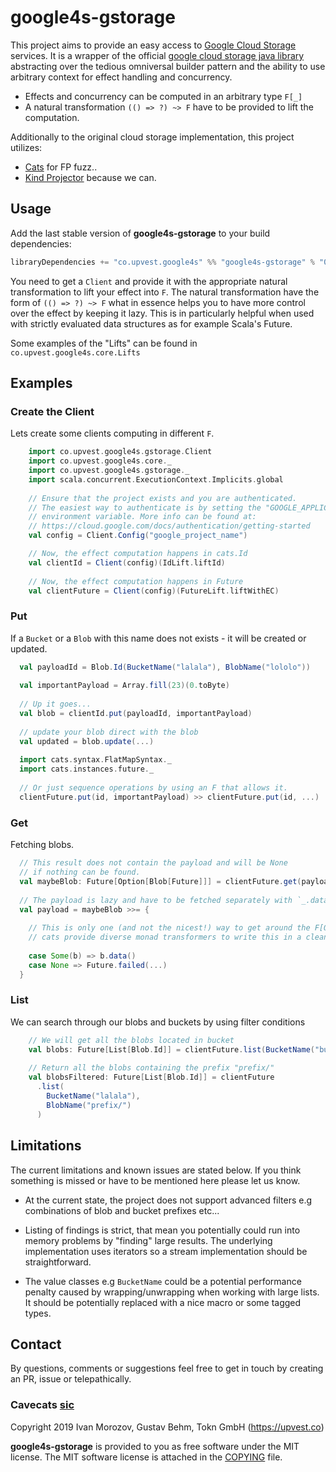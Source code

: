 # google4s-gstorage

This project aims to provide an easy access to [Google Cloud Storage](https://cloud.google.com/storage/) services.
It is a wrapper of the official [google cloud storage java library](https://github.com/googleapis/google-cloud-java/tree/master/google-cloud-clients/google-cloud-storage)
abstracting over the tedious omniversal builder pattern and the ability to use arbitrary context for effect handling and concurrency.

- Effects and concurrency can be computed in an arbitrary type `F[_]`  
- A natural transformation `(() => ?) ~> F` have to be provided to lift the computation.

Additionally to the original cloud storage implementation, this project utilizes:
 - [Cats](https://github.com/typelevel/cats) for FP fuzz..
 - [Kind Projector](https://github.com/non/kind-projector) because we can.

## Usage

Add the last stable version of **google4s-gstorage** to your build dependencies:
 
```sbt
libraryDependencies += "co.upvest.google4s" %% "google4s-gstorage" % "0.0.1"
```

You need to get a `Client` and provide it with the appropriate natural transformation
to lift your effect into `F`. The natural transformation have the form of `(() => ?) ~> F`
what in essence helps you to have more control over the effect by keeping it lazy. This is in particularly
helpful when used with strictly evaluated data structures as for example Scala's Future.

Some examples of the "Lifts" can be found in `co.upvest.google4s.core.Lifts`

## Examples

### Create the Client

Lets create some clients computing in different `F`.
```scala
    import co.upvest.google4s.gstorage.Client
    import co.upvest.google4s.core._
    import co.upvest.google4s.gstorage._
    import scala.concurrent.ExecutionContext.Implicits.global
    
    // Ensure that the project exists and you are authenticated.
    // The easiest way to authenticate is by setting the "GOOGLE_APPLICATION_CREDENTIALS" 
    // environment variable. More info can be found at:
    // https://cloud.google.com/docs/authentication/getting-started 
    val config = Client.Config("google_project_name")

    // Now, the effect computation happens in cats.Id 
    val clientId = Client(config)(IdLift.liftId)
        
    // Now, the effect computation happens in Future
    val clientFuture = Client(config)(FutureLift.liftWithEC)    
``` 

### Put 
If a `Bucket` or a `Blob` with this name does not exists - it will be created or updated.
```scala
  val payloadId = Blob.Id(BucketName("lalala"), BlobName("lololo"))
  
  val importantPayload = Array.fill(23)(0.toByte)
  
  // Up it goes... 
  val blob = clientId.put(payloadId, importantPayload)
  
  // update your blob direct with the blob
  val updated = blob.update(...)
  
  import cats.syntax.FlatMapSyntax._
  import cats.instances.future._
  
  // Or just sequence operations by using an F that allows it. 
  clientFuture.put(id, importantPayload) >> clientFuture.put(id, ...)
``` 

### Get
Fetching blobs.
```scala
  // This result does not contain the payload and will be None 
  // if nothing can be found.
  val maybeBlob: Future[Option[Blob[Future]]] = clientFuture.get(payloadId)
  
  // The payload is lazy and have to be fetched separately with `_.data()`
  val payload = maybeBlob >>= {
   
    // This is only one (and not the nicest!) way to get around the F[Option[F]]] type result
    // cats provide diverse monad transformers to write this in a cleaner fashion.
    
    case Some(b) => b.data()
    case None => Future.failed(...)
  }
```

### List 
We can search through our blobs and buckets by 
using filter conditions

```scala
    // We will get all the blobs located in bucket
    val blobs: Future[List[Blob.Id]] = clientFuture.list(BucketName("bucket"), None)
    
    // Return all the blobs containing the prefix "prefix/"
    val blobsFiltered: Future[List[Blob.Id]] = clientFuture
      .list(
        BucketName("lalala"),
        BlobName("prefix/")
      )
```


## Limitations
The current limitations and known issues are stated below. If you think
something is missed or have to be mentioned here please let us know.

- At the current state, the project does not support advanced filters 
e.g combinations of blob and bucket prefixes etc...

- Listing of findings is strict, that mean you potentially could run into
memory problems by "finding" large results. The underlying implementation
uses iterators so a stream implementation should be straightforward. 

- The value classes e.g `BucketName` could be a potential performance penalty caused
by wrapping/unwrapping when working with large lists. It should be potentially replaced
with a nice macro or some tagged types. 

## Contact

By questions, comments or suggestions feel free to get in touch by creating an PR, issue or telepathically. 


### Cavecats [sic](https://www.youtube.com/watch?v=a0SuhNn8S60) 

Copyright 2019 Ivan Morozov, Gustav Behm, Tokn GmbH (https://upvest.co)

**google4s-gstorage** is provided to you as free software under the MIT license.
The MIT software license is attached in the [COPYING](/../COPYING) file.